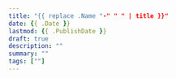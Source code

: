 ```yaml
---
title: "{{ replace .Name "-" " " | title }}"
date: {{ .Date }}
lastmod: {{ .PublishDate }}
draft: true
description: ""
summary: ""
tags: [""]
---
```

